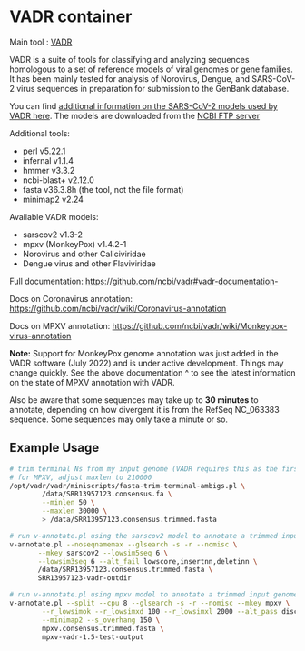 # VADR container

Main tool : [VADR](https://github.com/ncbi/vadr)

VADR is a suite of tools for classifying and analyzing sequences homologous to a set of reference models of viral genomes or gene families. It has been mainly tested for analysis of Norovirus, Dengue, and SARS-CoV-2 virus sequences in preparation for submission to the GenBank database.

You can find [additional information on the SARS-CoV-2 models used by VADR here](https://github.com/ncbi/vadr/wiki/Coronavirus-annotation#sarscov2models). The models are downloaded from the [NCBI FTP server](https://ftp.ncbi.nlm.nih.gov/pub/nawrocki/vadr-models/sarscov2/)

Additional tools:

- perl v5.22.1
- infernal v1.1.4
- hmmer v3.3.2
- ncbi-blast+ v2.12.0
- fasta v36.3.8h (the tool, not the file format)
- minimap2 v2.24

Available VADR models:

- sarscov2 v1.3-2
- mpxv (MonkeyPox) v1.4.2-1
- Norovirus and other Caliciviridae
- Dengue virus and other Flaviviridae

Full documentation: https://github.com/ncbi/vadr#vadr-documentation-

Docs on Coronavirus annotation: https://github.com/ncbi/vadr/wiki/Coronavirus-annotation

Docs on MPXV annotation: https://github.com/ncbi/vadr/wiki/Monkeypox-virus-annotation

**Note:** Support for MonkeyPox genome annotation was just added in the VADR software (July 2022) and is under active development. Things may change quickly. See the above documentation ^ to see the latest information on the state of MPXV annotation with VADR.

Also be aware that some sequences may take up to **30 minutes** to annotate, depending on how divergent it is from the RefSeq NC_063383 sequence. Some sequences may only take a minute or so.

## Example Usage

```bash
# trim terminal Ns from my input genome (VADR requires this as the first step)
# for MPXV, adjust maxlen to 210000
/opt/vadr/vadr/miniscripts/fasta-trim-terminal-ambigs.pl \
        /data/SRR13957123.consensus.fa \
        --minlen 50 \
        --maxlen 30000 \
        > /data/SRR13957123.consensus.trimmed.fasta

# run v-annotate.pl using the sarscov2 model to annotate a trimmed input genome
v-annotate.pl --noseqnamemax --glsearch -s -r --nomisc \
       --mkey sarscov2 --lowsim5seq 6 \
       --lowsim3seq 6 --alt_fail lowscore,insertnn,deletinn \
       /data/SRR13957123.consensus.trimmed.fasta \
       SRR13957123-vadr-outdir

# run v-annotate.pl using mpxv model to annotate a trimmed input genome
v-annotate.pl --split --cpu 8 --glsearch -s -r --nomisc --mkey mpxv \
        --r_lowsimok --r_lowsimxd 100 --r_lowsimxl 2000 --alt_pass discontn,dupregin \
        --minimap2 --s_overhang 150 \
        mpxv.consensus.trimmed.fasta \
        mpxv-vadr-1.5-test-output
```

